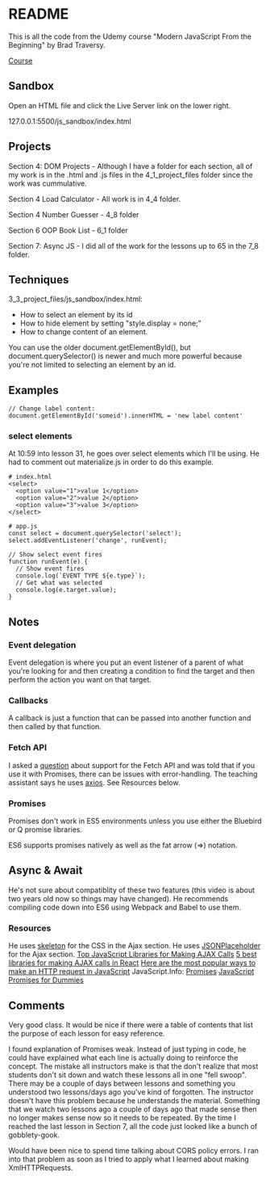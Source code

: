 # README

This is all the code from the Udemy course "Modern JavaScript From the Beginning" by Brad Traversy.

[Course](https://www.udemy.com/course/modern-javascript-from-the-beginning/learn/lecture/8757064#overview)

## Sandbox

Open an HTML file and click the Live Server link on the lower right.

127.0.0.1:5500/js_sandbox/index.html

## Projects

Section 4: DOM Projects - Although I have a folder for each section, all of my work is in the .html and .js files in the 4_1_project_files folder since the work was cummulative.

Section 4 Load Calculator - All work is in 4_4 folder.

Section 4 Number Guesser - 4_8 folder

Section 6 OOP Book List - 6_1 folder

Section 7: Async JS - I did all of the work for the lessons up to 65 in the 7_8 folder.

## Techniques

3_3_project_files/js_sandbox/index.html:

- How to select an element by its id
- How to hide element by setting "style.display = none;"
- How to change content of an element.

You can use the older document.getElementById(), but document.querySelector() is newer and much more powerful because you're not limited to selecting an element by an id.

## Examples

    // Change label content:
    document.getElementById('someid').innerHTML = 'new label content'

### select elements

At 10:59 into lesson 31, he goes over select elements which I'll be using.  He had to comment out materialize.js in order to do this example.

    # index.html
    <select>
      <option value="1">value 1</option>
      <option value="2">value 2</option>
      <option value="3">value 3</option>
    </select>

    # app.js
    const select = document.querySelector('select');
    select.addEventListener('change', runEvent);

    // Show select event fires
    function runEvent(e) {
      // Show event fires
      console.log(`EVENT TYPE ${e.type}`);
      // Get what was selected
      console.log(e.target.value);
    }

## Notes

### Event delegation

Event delegation is where you put an event listener of a parent of what you're looking for and then creating a condition to find the target and then perform the action you want on that target.

### Callbacks

A callback is just a function that can be passed into another function and then called by that function.

### Fetch API

I asked a [question](t.ly/X4wt) about support for the Fetch API and was told that if you use it with Promises, there can be issues with error-handling.  The teaching assistant says he uses [axios](https://github.com/axios/axios).  See Resources below.

### Promises

Promises don't work in ES5 environments unless you use either the Bluebird or Q promise libraries.

ES6 supports promises natively as well as the fat arrow (=>) notation.

## Async & Await

He's not sure about compatiblity of these two features (this video is about two years old now so things may have changed).  He recommends compiling code down into ES6 using Webpack and Babel to use them.


### Resources

He uses [skeleton](http://getskeleton.com/) for the CSS in the Ajax section.
He uses [JSONPlaceholder](https://jsonplaceholder.typicode.com/) for the Ajax section.
[Top JavaScript Libraries for Making AJAX Calls](https://dzone.com/articles/top-javascript-libraries-for-making-ajax-calls)
[5 best libraries for making AJAX calls in React](https://hashnode.com/post/5-best-libraries-for-making-ajax-calls-in-react-cis8x5f7k0jl7th53z68s41k1)
[Here are the most popular ways to make an HTTP request in JavaScript](https://www.freecodecamp.org/news/here-is-the-most-popular-ways-to-make-an-http-request-in-javascript-954ce8c95aaa/)
JavaScript.Info: [Promises](https://javascript.info/promise-basics)
[JavaScript Promises for Dummies](https://scotch.io/tutorials/javascript-promises-for-dummies)

## Comments

Very good class.  It would be nice if there were a table of contents that list the purpose of each lesson for easy reference.

I found explanation of Promises weak.  Instead of just typing in code, he could have explained what each line is actually doing to reinforce the concept.  The mistake all instructors make is that the don't realize that most students don't sit down and watch these lessons all in one "fell swoop".  There may be a couple of days between lessons and something you understood two lessons/days ago you've kind of forgotten.  The instructor doesn't have this problem because he understands the material.  Something that we watch two lessons ago a couple of days ago that made sense then no longer makes sense now so it needs to be repeated.  By the time I reached the last lesson in Section 7, all the code just looked like a bunch of gobblety-gook.

Would have been nice to spend time talking about CORS policy errors. I ran into that problem as soon as I tried to apply what I learned about making XmlHTTPRequests.